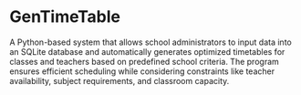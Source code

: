 # GenTimeTable
A Python-based system that allows school administrators to input data into an SQLite database and automatically generates optimized timetables for classes and teachers based on predefined school criteria. The program ensures efficient scheduling while considering constraints like teacher availability, subject requirements, and classroom capacity.
